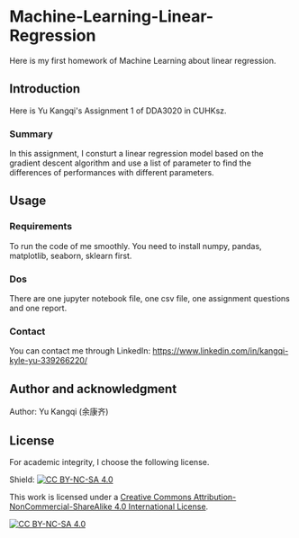 # Machine-Learning-Linear-Regression
Here is my first homework of Machine Learning about linear regression.

## Introduction
Here is Yu Kangqi's Assignment 1 of DDA3020 in CUHKsz.

### Summary
In this assignment, I consturt a linear regression model based on the gradient descent algorithm and use a list of parameter to find the differences of performances with different parameters.

## Usage

### Requirements
To run the code of me smoothly. You need to install numpy, pandas, matplotlib, seaborn, sklearn first.

### Dos
There are one jupyter notebook file, one csv file, one assignment questions and one report.

### Contact 
You can contact me through LinkedIn: https://www.linkedin.com/in/kangqi-kyle-yu-339266220/

## Author and acknowledgment
Author: Yu Kangqi (余康齐)

## License
For academic integrity, I choose the following license.

Shield: [![CC BY-NC-SA 4.0][cc-by-nc-sa-shield]][cc-by-nc-sa]

This work is licensed under a
[Creative Commons Attribution-NonCommercial-ShareAlike 4.0 International License][cc-by-nc-sa].

[![CC BY-NC-SA 4.0][cc-by-nc-sa-image]][cc-by-nc-sa]

[cc-by-nc-sa]: http://creativecommons.org/licenses/by-nc-sa/4.0/
[cc-by-nc-sa-image]: https://licensebuttons.net/l/by-nc-sa/4.0/88x31.png
[cc-by-nc-sa-shield]: https://img.shields.io/badge/License-CC%20BY--NC--SA%204.0-lightgrey.svg
